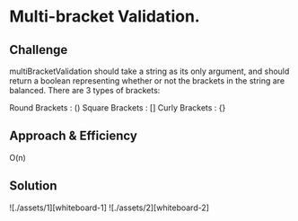 # Multi-bracket Validation.
<!-- Short summary or background information -->

## Challenge
multiBracketValidation should take a string as its only argument, and should return a boolean representing whether or not the brackets in the string are balanced. There are 3 types of brackets:

Round Brackets : ()
Square Brackets : []
Curly Brackets : {}

## Approach & Efficiency
O(n)

## Solution
![./assets/1][whiteboard-1]
![./assets/2][whiteboard-2]
